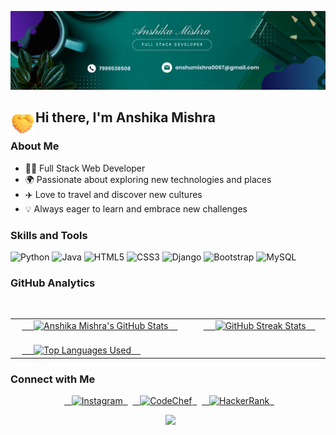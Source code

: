 <!-- Use the GIF you mentioned earlier for the banner -->
![Banner](https://raw.githubusercontent.com/anshika0912/anshika0912/main/Black%20%26%20White%20Modern%20Minimalist%20Data%20Analyst%20LinkedIn%20Banner.png)

<!-- Use the Hand Wave GIF you mentioned earlier -->
<h2 align="left"><img src="https://raw.githubusercontent.com/anshika0912/anshika0912/main/hand.png" width='40' align="left"/>Hi there, I'm Anshika Mishra</h2>

### About Me

- 👩‍💻 Full Stack Web Developer
- 🌍 Passionate about exploring new technologies and places
- ✈️ Love to travel and discover new cultures
- 💡 Always eager to learn and embrace new challenges

### Skills and Tools

![Python](https://img.shields.io/badge/Python-14354C?style=for-the-badge&logo=python&logoColor=white)
![Java](https://img.shields.io/badge/Java-FFA518?style=for-the-badge&logo=java&logoColor=black)
![HTML5](https://img.shields.io/badge/HTML5-%23E34F26.svg?style=for-the-badge&logo=html5&logoColor=white)
![CSS3](https://img.shields.io/badge/CSS3-%231572B6.svg?style=for-the-badge&logo=css3&logoColor=white)
![Django](https://img.shields.io/badge/Django-092E20?style=for-the-badge&logo=django&logoColor=white)
![Bootstrap](https://img.shields.io/badge/Bootstrap-563D7C?style=for-the-badge&logo=bootstrap&logoColor=white)
![MySQL](https://img.shields.io/badge/MySQL-4ea94b?style=for-the-badge&logo=mysql&logoColor=white)

### GitHub Analytics

<table>
 <tr>
  <td>
   <a href="https://www.github.com/anshika0912">
    <img src="https://github-readme-stats.vercel.app/api?username=anshika0912&show_icons=true&theme=tokyonight&count_private=true&hide_border=true" alt="Anshika Mishra's GitHub Stats" />
   </a>
  </td>
  <td> 
   <a href="https://www.github.com/anshika0912">
    <img src="http://github-readme-streak-stats.herokuapp.com?user=anshika0912&hide_border=true&theme=tokyonight" alt="GitHub Streak Stats" />
   </a>
  </td>
 </tr>
 <tr>
  <td colspan="2">
   <a href="https://www.github.com/anshika0912">
    <img src="https://github-readme-stats.vercel.app/api/top-langs/?username=anshika0912&langs_count=8&layout=compact&theme=tokyonight&hide_border=true" alt="Top Languages Used" />
   </a>
  </td>
 </tr>
</table>

### Connect with Me

<p align="center">
 <a href="https://www.instagram.com/misanshu_09">
  <img alt="Instagram" src="https://img.shields.io/badge/misanshu_09-%23E4405F.svg?&style=for-the-badge&logo=Instagram&logoColor=white"/>
 </a>
 <a href="https://www.codechef.com/users/anshumishra006">
  <img alt="CodeChef" src="https://img.shields.io/badge/anshumishra006-%23EA4E79.svg?&style=for-the-badge&logo=CodeChef&logoColor=white"/>
 </a>
 <a href="https://www.hackerrank.com/anshumishra0067">
  <img alt="HackerRank" src="https://img.shields.io/badge/anshumishra0067-%231DA1F2.svg?&style=for-the-badge&logo=HackerRank&logoColor=white"/>
 </a>
<!--  <a href="https://stackoverflow.com/users/14122375/hamiltonpharmd">
  <img alt="HamiltonPharmD StackOverflow" src="https://img.shields.io/badge/StackOverflow-%23F48024.svg?&style=for-the-badge&logo=stackoverflow&logoColor=white" />
 </a> -->
</p>

<p align="center">
  <img src="https://raw.githubusercontent.com/anshika0912/anshika0912/main/connect_with_me.gif" width="300px">
</p>
